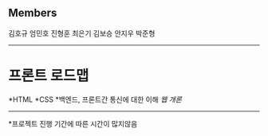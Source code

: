 ## Members
김호규
엄민호
진형훈
최은기
김보승
안지우
박준형
***
# 프론트 로드맵
*HTML
*CSS
*백엔드, 프론트간 통신에 대한 이해 *웹 개론*

***
*프로젝트 진행 기간에 따른 시간이 많지않음
